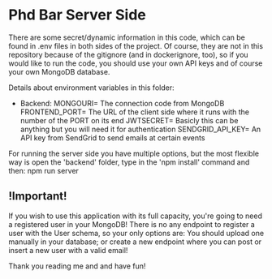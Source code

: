 # Phd Bar Server Side

There are some secret/dynamic information in this code, which can be found in .env files in both sides of the project.
Of course, they are not in this repository because of the gitignore (and in dockerignore, too), so if you would like to run the code, you should use your own API keys and of course your own MongoDB database.

Details about environment variables in this folder:

- Backend:
	MONGOURI= The connection code from MongoDB
	FRONTEND_PORT= The URL of the client side where it runs with the number of the PORT on its end
	JWTSECRET= Basicly this can be anything but you will need it for authentication
	SENDGRID_API_KEY= An API key from SendGrid to send emails at certain events

For running the server side you have multiple options, but the most flexible way is open the 'backend' folder, type in the 'npm install' command and then: npm run server 

## !Important!

If you wish to use this application with its full capacity, you're going to need a registered user in your MongoDB!
There is no any endpoint to register a user with the User schema, so your only options are: You should upload one manually in your database; or create a new endpoint where you can post or insert a new user with a valid email!

Thank you reading me and and have fun!